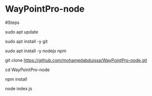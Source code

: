 # WayPointPro-node

#Steps

sudo apt update

sudo apt install -y git

sudo apt install -y nodejs npm

git clone https://github.com/mohamedabduissa/WayPointPro-node.git

cd WayPointPro-node

npm install

node index.js
